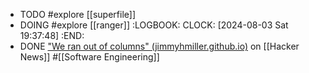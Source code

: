 - TODO #explore [[superfile]]
- DOING #explore [[ranger]]
  :LOGBOOK:
  CLOCK: [2024-08-03 Sat 19:37:48]
  :END:
- DONE ["We ran out of columns" (jimmyhmiller.github.io)](https://news.ycombinator.com/item?id=41146239) on [[Hacker News]] #[[Software Engineering]]